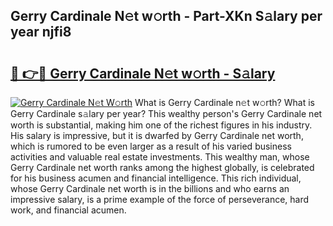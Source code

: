 ## Gerry Cardinale N𝚎t w𝚘rth - Part-XKn S𝚊lary per year njfi8

# <h2><a href="http://gc00rke.nevu.top/?p=Gerry+Cardinale">🔗 👉🔴 Gerry Cardinale N𝚎t w𝚘rth - S𝚊lary</a></h2>

[![Gerry Cardinale N𝚎t W𝚘rth](https://i.imgur.com/EBH3L9S.jpeg)](http://gc00rke.nevu.top/?p=Gerry+Cardinale)
What is Gerry Cardinale n𝚎t w𝚘rth? What is Gerry Cardinale s𝚊lary per year?
This wealthy person's Gerry Cardinale net worth is substantial, making him one of the richest figures in his industry. His salary is impressive, but it is dwarfed by Gerry Cardinale net worth, which is rumored to be even larger as a result of his varied business activities and valuable real estate investments. This wealthy man, whose Gerry Cardinale net worth ranks among the highest globally, is celebrated for his business acumen and financial intelligence. This rich individual, whose Gerry Cardinale net worth is in the billions and who earns an impressive salary, is a prime example of the force of perseverance, hard work, and financial acumen.
